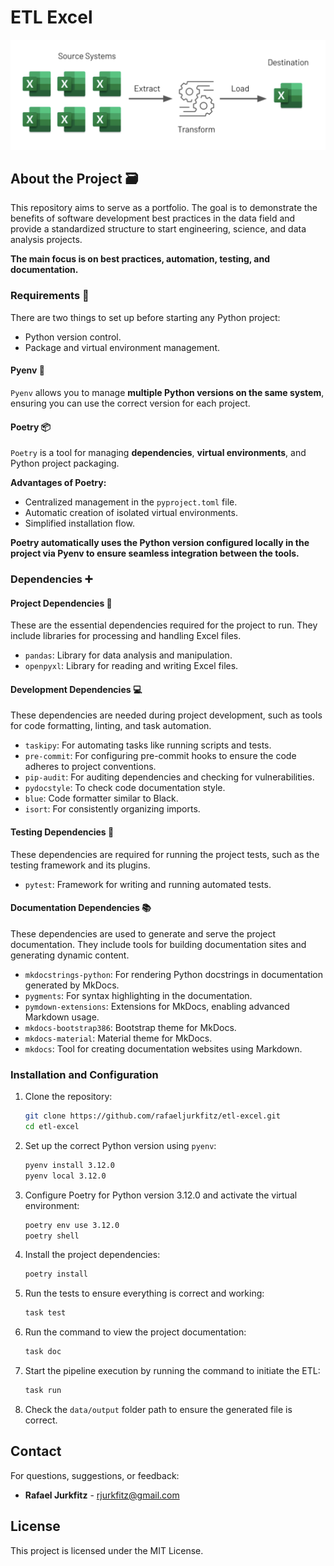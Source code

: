 # ETL Excel

![Flow](docs/static/fluxo.png)

## About the Project 🗃️

This repository aims to serve as a portfolio. The goal is to demonstrate the benefits of software development best practices in the data field and provide a standardized structure to start engineering, science, and data analysis projects.

**The main focus is on best practices, automation, testing, and documentation.**

### Requirements 🚧

There are two things to set up before starting any Python project:

- Python version control.
- Package and virtual environment management.

#### Pyenv 🔖

```Pyenv``` allows you to manage **multiple Python versions on the same system**, ensuring you can use the correct version for each project.

#### Poetry 📦

```Poetry``` is a tool for managing **dependencies**, **virtual environments**, and Python project packaging.

**Advantages of Poetry:**

- Centralized management in the ```pyproject.toml``` file.
- Automatic creation of isolated virtual environments.
- Simplified installation flow.

**Poetry automatically uses the Python version configured locally in the project via Pyenv to ensure seamless integration between the tools.**

### Dependencies ➕

#### Project Dependencies 🔧

These are the essential dependencies required for the project to run. They include libraries for processing and handling Excel files.

- ```pandas```: Library for data analysis and manipulation.
- ```openpyxl```: Library for reading and writing Excel files.

#### Development Dependencies 💻

These dependencies are needed during project development, such as tools for code formatting, linting, and task automation.

- ```taskipy```: For automating tasks like running scripts and tests.
- ```pre-commit```: For configuring pre-commit hooks to ensure the code adheres to project conventions.
- ```pip-audit```: For auditing dependencies and checking for vulnerabilities.
- ```pydocstyle```: To check code documentation style.
- ```blue```: Code formatter similar to Black.
- ```isort```: For consistently organizing imports.

#### Testing Dependencies 🧪

These dependencies are required for running the project tests, such as the testing framework and its plugins.

- ```pytest```: Framework for writing and running automated tests.

#### Documentation Dependencies 📚

These dependencies are used to generate and serve the project documentation. They include tools for building documentation sites and generating dynamic content.

- ```mkdocstrings-python```: For rendering Python docstrings in documentation generated by MkDocs.
- ```pygments```: For syntax highlighting in the documentation.
- ```pymdown-extensions```: Extensions for MkDocs, enabling advanced Markdown usage.
- ```mkdocs-bootstrap386```: Bootstrap theme for MkDocs.
- ```mkdocs-material```: Material theme for MkDocs.
- ```mkdocs```: Tool for creating documentation websites using Markdown.

### Installation and Configuration

1. Clone the repository:

    ```bash
    git clone https://github.com/rafaeljurkfitz/etl-excel.git
    cd etl-excel
    ```

2. Set up the correct Python version using `pyenv`:

    ```bash
    pyenv install 3.12.0
    pyenv local 3.12.0
    ```

3. Configure Poetry for Python version 3.12.0 and activate the virtual environment:

    ```bash
    poetry env use 3.12.0
    poetry shell
    ```

4. Install the project dependencies:

    ```bash
    poetry install
    ```

5. Run the tests to ensure everything is correct and working:

    ```bash
    task test
    ```

6. Run the command to view the project documentation:

    ```bash
    task doc
    ```

7. Start the pipeline execution by running the command to initiate the ETL:

    ```bash
    task run
    ```

8. Check the ```data/output``` folder path to ensure the generated file is correct.

## Contact

For questions, suggestions, or feedback:

- **Rafael Jurkfitz** - [rjurkfitz@gmail.com](mailto:rjurkfitz@gmail.com)

## License

This project is licensed under the MIT License.
